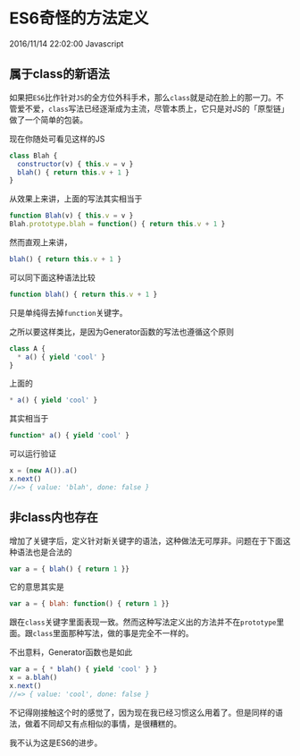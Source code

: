 # ES6奇怪的方法定义
2016/11/14 22:02:00
Javascript


## 属于class的新语法

如果把`ES6`比作针对`JS`的全方位外科手术，那么`class`就是动在脸上的那一刀。不管爱不爱，`class`写法已经逐渐成为主流，尽管本质上，它只是对JS的「原型链」做了一个简单的包装。

现在你随处可看见这样的JS

```js
class Blah {
  constructor(v) { this.v = v }
  blah() { return this.v + 1 }
}
```

从效果上来讲，上面的写法其实相当于

```js
function Blah(v) { this.v = v }
Blah.prototype.blah = function() { return this.v + 1 }
```

然而直观上来讲，

```js
blah() { return this.v + 1 }
```

可以同下面这种语法比较

```js
function blah() { return this.v + 1 }
```

只是单纯得去掉`function`关键字。

之所以要这样类比，是因为Generator函数的写法也遵循这个原则

```js
class A {
  * a() { yield 'cool' }
}
```

上面的

```js
* a() { yield 'cool' }
```

其实相当于

```js
function* a() { yield 'cool' }
```

可以运行验证

```js
x = (new A()).a()
x.next()
//=> { value: 'blah', done: false }
```


## 非class内也存在

增加了关键字后，定义针对新关键字的语法，这种做法无可厚非。问题在于下面这种语法也是合法的

```js
var a = { blah() { return 1 }}
```

它的意思其实是

```js
var a = { blah: function() { return 1 }}
```

跟在`class`关键字里面表现一致。然而这种写法定义出的方法并不在`prototype`里面。跟`class`里面那种写法，做的事是完全不一样的。


不出意料，Generator函数也是如此

```js
var a = { * blah() { yield 'cool' } }
x = a.blah()
x.next()
//=> { value: 'cool', done: false }
```

不记得刚接触这个时的感觉了，因为现在我已经习惯这么用着了。但是同样的语法，做着不同却又有点相似的事情，是很糟糕的。

我不认为这是ES6的进步。
